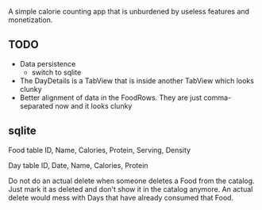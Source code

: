 A simple calorie counting app that is unburdened by useless features and monetization.


## TODO
* Data persistence
  * switch to sqlite
* The DayDetails is a TabView that is inside another TabView which looks clunky
* Better alignment of data in the FoodRows. They are just comma-separated now and it looks clunky


## sqlite
Food table
ID, Name, Calories, Protein, Serving, Density

Day table
ID, Date, Name, Calories, Protein

Do not do an actual delete when someone deletes a Food from the catalog. Just mark it as deleted and don't show it in the catalog anymore. An actual delete would mess with Days that have already consumed that Food.

